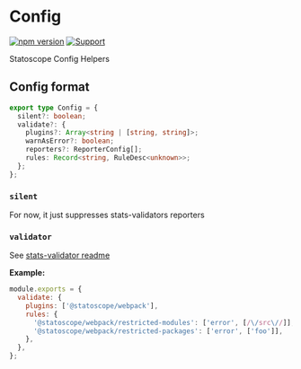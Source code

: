 # Config

[![npm version](https://badge.fury.io/js/%40statoscope%2Fconfig.svg)](https://badge.fury.io/js/%40statoscope%2Fconfig)
[![Support](https://img.shields.io/badge/-Support-blue)](https://opencollective.com/statoscope)

Statoscope Config Helpers

## Config format

```ts
export type Config = {
  silent?: boolean;
  validate?: {
    plugins?: Array<string | [string, string]>;
    warnAsError?: boolean;
    reporters?: ReporterConfig[];
    rules: Record<string, RuleDesc<unknown>>;
  };
};
```

### `silent`

For now, it just suppresses stats-validators reporters

### `validator`

See [stats-validator readme](/packages/stats-validator/README.md#config)

**Example:**

```js
module.exports = {
  validate: {
    plugins: ['@statoscope/webpack'],
    rules: {
      '@statoscope/webpack/restricted-modules': ['error', [/\/src\//]],
      '@statoscope/webpack/restricted-packages': ['error', ['foo']],
    },
  },
};
```
